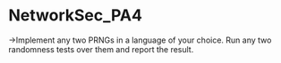 # NetworkSec_PA4

->Implement any two PRNGs in a language of your choice. Run any two randomness tests over them and report the result.
